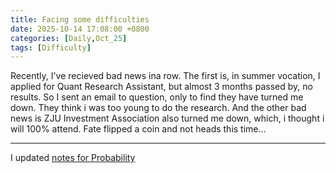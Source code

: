 ```yaml
---
title: Facing some difficulties
date: 2025-10-14 17:08:00 +0800
categories: [Daily,Oct_25]
tags: [Difficulty]
---
```


Recently, I've recieved bad news ina row. The first is, in summer vocation, I applied for Quant Research Assistant, but almost 3 months passed by, no results. So I sent an email to question, only to find they have turned me down. They think i was too young to do the research. And the other bad news is ZJU Investment Association also turned me down, which, i thought i will 100% attend. Fate flipped a coin and not heads this time...

***

I updated [notes for Probability](/_posts/Notes/2025-10-11-Probability.md)